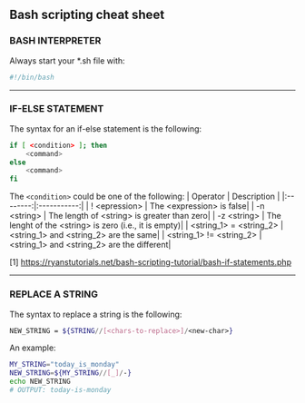 ## Bash scripting cheat sheet

### BASH INTERPRETER
Always start your *.sh file with:
```bash
#!/bin/bash
```

---

### IF-ELSE STATEMENT
The syntax for an if-else statement is the following:
```bash
if [ <condition> ]; then
    <command>
else
    <command>
fi
```
The ```<condition>``` could be one of the following:
| Operator | Description |
|:--------:|:-----------:|
| ! \<epression\> | The \<expression\> is false|
| -n \<string\> | The length of \<string\> is greater than zero|
| -z \<string\> | The lenght of the \<string\> is zero (i.e., it is empty)|
| \<string_1\> = \<string_2\> | \<string_1\> and \<string_2\> are the same|
| \<string_1\> != \<string_2\> | \<string_1\> and \<string_2\> are the different|

[1] https://ryanstutorials.net/bash-scripting-tutorial/bash-if-statements.php

---

### REPLACE A STRING
The syntax to replace a string is the following:
```bash
NEW_STRING = ${STRING//[<chars-to-replace>]/<new-char>}
```
An example:
```bash
MY_STRING="today_is_monday"
NEW_STRING=${MY_STRING//[_]/-}
echo NEW_STRING
# OUTPUT: today-is-monday
```


